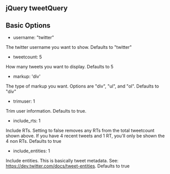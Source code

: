 ## jQuery tweetQuery

## Basic Options

* username:		"twitter"

The twitter username you want to show. Defaults to "twitter"

* tweetcount: 5

How many tweets you want to display. Defaults to 5

* markup: 'div'

The type of markup you want. Options are "div", "ul", and "ol". Defaults to "div"

* trimuser: 1

Trim user information. Defaults to true.

* include_rts: 1

Include RTs. Setting to false removes any RTs from the total tweetcount shown above. If you have 4 recent tweets and 1 RT, you'll only be shown the 4 non RTs. Defaults to true

* include_entities:	1

Include entities. This is basically tweet metadata. See: https://dev.twitter.com/docs/tweet-entities. Defaults to true
